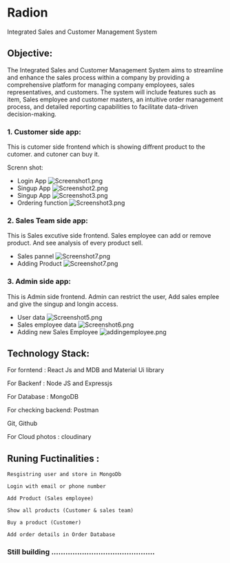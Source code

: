 # Radion

Integrated Sales and Customer Management System

## Objective:

The Integrated Sales and Customer Management System aims to streamline and enhance the sales process within a company by providing a comprehensive platform for managing company employees, sales representatives, and customers. The system will include features such as item, Sales employee and customer masters, an intuitive order management process, and detailed reporting capabilities to facilitate data-driven decision-making.

### 1. Customer side app:

This is cutomer side frontend which is showing diffrent product to the cutomer. and cutoner can buy it.

Screnn shot:

- Login App
  ![Screenshot1.png](./image/README/Screenshot1.png)
- Singup App
  ![Screenshot2.png](./image/README/Screenshot2.png)
- Singup App
  ![Screenshot3.png](./image/README/Screenshot3.png)
- Ordering function
  ![Screenshot3.png](./image/README/order_function%20.png)
### 2. Sales Team side app:

This is Sales excutive side frontend. Sales employee can add or remove product. And see analysis of every product sell.

- Sales pannel
  ![Screenshot7.png](./image/README/Screenshot7.png)
- Adding Product
  ![Screenshot7.png](./image/README/adding_product.png)
### 3. Admin side app:

This is Admin side frontend. Admin can restrict the user, Add sales emplee and give the singup and longin access.

- User data
  ![Screenshot5.png](./image/README/Screenshot5.png)
- Sales employee data
  ![Screenshot6.png](./image/README/Screenshot6.png)
- Adding new Sales Employee
  ![addingemployee.png](./image/README/adding_new_employee.png)

## Technology Stack:

For forntend : React Js and MDB and Material Ui library

For Backenf : Node JS and Expressjs

For Database : MongoDB

For checking backend: Postman 

Git, Github

For Cloud photos : cloudinary

## Runing Fuctinalities :

    Resgistring user and store in MongoDb

    Login with email or phone number

    Add Product (Sales employee)

    Show all products (Customer & sales team)

    Buy a product (Customer)

    Add order details in Order Database

### Still building ............................................
